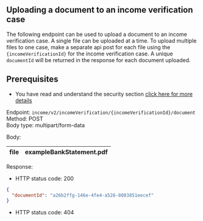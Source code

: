 ## Uploading a document to an income verification case

The following endpoint can be used to upload a document to an income verification case. A single file can be uploaded at
a time. To upload multiple files to one case, make a separate api post for each file using the `{incomeVerificationId}`
for the income verification case. A unique `documentId` will be returned in the response for each document uploaded.

## Prerequisites
* You have read and understand the security section [click here for more details](../../guides/security/CreatingJsonWebToken.md)

Endpoint: ```income/v2/incomeVerification/{incomeVerificationId}/document```  
Method: POST  
Body type: multipart/form-data

Body:

| file | exampleBankStatement.pdf                                                                                                     |
|------|:--------------------------------------------------------------------------------------------------------------------------|


Response:
- HTTP status code: 200

```json
{
  "documentId": "a26b2ffg-146e-4fe4-a526-8083851eecef"
}
```

- HTTP status code: 404
